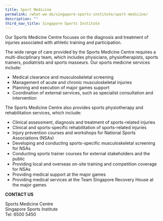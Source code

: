 ```yaml
---
title: Sport Medicine
permalink: /what-we-do/singapore-sports-institute/sport-medicine/
description: ""
third_nav_title: Singapore Sports Institute
---
```

Our Sports Medicine Centre focuses on the diagnosis and treatment of injuries associated with athletic training and participation.

The wide range of care provided by the Sports Medicine Centre requires a multi-disciplinary team, which includes physicians, physiotherapists, sports trainers, podiatrists and sports masseurs. Our sports medicine services include:

*   Medical clearance and musculoskeletal screening
*   Management of acute and chronic musculoskeletal injuries
*   Planning and execution of major games support
*   Coordination of external services, such as specialist consultation and intervention

The Sports Medicine Centre also provides sports physiotherapy and rehabilitation services, which include:

*   Clinical assessment, diagnosis and treatment of sports-related injuries
*   Clinical and sports-specific rehabilitation of sports-related injuries
*   Injury prevention courses and workshops for National Sports Associations (NSAs)
*   Developing and conducting sports-specific musculoskeletal screening for NSAs
*   Conducting sports trainer courses for external stakeholders and the public
*   Providing local and overseas on-site training and competition coverage for NSAs
*   Providing medical support at the major games
*   Providing medical services at the Team Singapore Recovery House at the major games

**CONTACT US**

Sports Medicine Centre  
Singapore Sports Institute  
Tel: 6500 5450